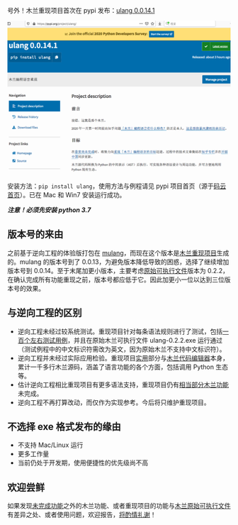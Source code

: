 号外！木兰重现项目首次在 pypi 发布：[ulang 0.0.14.1](https://pypi.org/project/ulang/)

![发布截图](截图/2020-10-14_ulang发布.png)

安装方法：`pip install ulang`，使用方法与例程请见 pypi 项目首页（源于[码云首页](https://gitee.com/MulanRevive/mulan-rework)）。已在 Mac 和 Win7 安装运行成功。

***注意！必须先安装 python 3.7***

## 版本号的来由

之前基于逆向工程的体验版打包在 [mulang](https://pypi.org/project/mulang/)，而现在这个版本是[木兰重现项目](https://gitee.com/MulanRevive/mulan-rework)生成的。mulang 的版本号到了 0.0.13，为避免版本降低导致的困惑，选择了继续增加版本号到 0.0.14。至于末尾加更小版本，主要考虑[原始可执行文件](https://gitee.com/MulanRevive/bounty/tree/master/%E5%8E%9F%E5%A7%8B%E8%B5%84%E6%96%99/%E5%8F%AF%E6%89%A7%E8%A1%8C%E6%96%87%E4%BB%B6)版本为 0.2.2，在确认完成所有功能重现之前，版本号都应低于它。因此加更小一位以达到三位版本号的效果。

## 与逆向工程的区别 

- 逆向工程未经过较系统测试。重现项目针对每条语法规则进行了测试，包括[一百个左右测试用例](https://gitee.com/MulanRevive/mulan-rework/blob/master/%E6%B5%8B%E8%AF%95/%E8%BF%90%E8%A1%8C%E6%89%80%E6%9C%89.py)，并且在原始木兰可执行文件 ulang-0.2.2.exe 运行通过（测试例程中的中文标识符需改为英文，因为原始木兰不支持中文标识符）。
- 逆向工程并未经过实际应用检验。重现项目[实用](https://gitee.com/MulanRevive/mulan-rework/tree/master/测试/实用)部分与[木兰代码编辑器](https://gitee.com/MulanRevive/mulan-rework/tree/master/编辑器)本身，累计一千多行木兰源码，涵盖了语言功能的各个方面，包括调用 Python 生态等。
- 估计逆向工程相比重现项目有更多语法支持，重现项目仍有[相当部分木兰功能](https://gitee.com/MulanRevive/mulan-rework/issues/I1SEU5)未完成。
- 逆向工程不再打算改动，而仅作为实现参考。今后将只维护重现项目。

## 不选择 exe 格式发布的缘由

- 不支持 Mac/Linux 运行
- 更多工作量
- 当前仍处于开发期，使用便捷性的优先级尚不高

## 欢迎尝鲜

如果发现[未完成功能](https://gitee.com/MulanRevive/mulan-rework/issues/I1SEU5)之外的木兰功能、或者重现项目的功能与[木兰原始可执行文件](https://gitee.com/MulanRevive/bounty/tree/master/%E5%8E%9F%E5%A7%8B%E8%B5%84%E6%96%99/%E5%8F%AF%E6%89%A7%E8%A1%8C%E6%96%87%E4%BB%B6)有差异之处、或者使用问题，欢迎报告，[将酌情礼谢](https://gitee.com/MulanRevive/bounty/issues/I1YA1H)！
